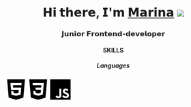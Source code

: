 <h1 align="center">𝗛𝗶 𝘁𝗵𝗲𝗿𝗲, 𝗜'𝗺 <a href="https://career.habr.com/kovalina1" target="_blank">𝗠𝗮𝗿𝗶𝗻𝗮</a> 
<img src="https://github.com/blackcater/blackcater/raw/main/images/Hi.gif" height="32"/></h1>
<h3 align="center">𝗝𝘂𝗻𝗶𝗼𝗿 𝗙𝗿𝗼𝗻𝘁𝗲𝗻𝗱-𝗱𝗲𝘃𝗲𝗹𝗼𝗽𝗲𝗿</h3>
<h4 align="center"> SKILLS</h4>
<h5 align="center"> Languages</h5>
<img src="html5.svg" alt="html5">
<img src="css3.svg" alt="css3">
<img src="javascript.svg" alt="javascript">


<!--
**Marina-frontend/Marina-frontend** is a ✨ _special_ ✨ repository because its `README.md` (this file) appears on your GitHub profile.

Here are some ideas to get you started:

- 🔭 I’m currently working on ...
- 🌱 I’m currently learning ...
- 👯 I’m looking to collaborate on ...
- 🤔 I’m looking for help with ...
- 💬 Ask me about ...
- 📫 How to reach me: ...
- 😄 Pronouns: ...
- ⚡ Fun fact: ...
-->
